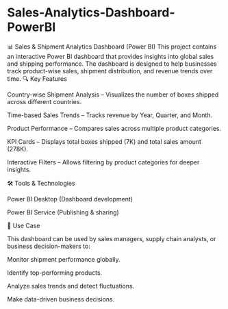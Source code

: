 # Sales-Analytics-Dashboard-PowerBI
📊 Sales &amp; Shipment Analytics Dashboard (Power BI)  This project contains an interactive Power BI dashboard that provides insights into global sales and shipping performance. The dashboard is designed to help businesses track product-wise sales, shipment distribution, and revenue trends over time.
🔍 Key Features

Country-wise Shipment Analysis – Visualizes the number of boxes shipped across different countries.

Time-based Sales Trends – Tracks revenue by Year, Quarter, and Month.

Product Performance – Compares sales across multiple product categories.

KPI Cards – Displays total boxes shipped (7K) and total sales amount (278K).

Interactive Filters – Allows filtering by product categories for deeper insights.

🛠 Tools & Technologies

Power BI Desktop (Dashboard development)

Power BI Service (Publishing & sharing)

📌 Use Case

This dashboard can be used by sales managers, supply chain analysts, or business decision-makers to:

Monitor shipment performance globally.

Identify top-performing products.

Analyze sales trends and detect fluctuations.

Make data-driven business decisions.



